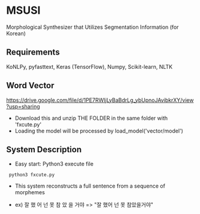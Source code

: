 # MSUSI
Morphological Synthesizer that Utilizes Segmentation Information (for Korean)

## Requirements
KoNLPy, pyfasttext, Keras (TensorFlow), Numpy, Scikit-learn, NLTK

## Word Vector 
https://drive.google.com/file/d/1PE7RWIjLyBaBdrLg_ybUpnoJAvibkrXY/view?usp=sharing
* Download this and unzip THE FOLDER in the same folder with 'fxcute.py' 
* Loading the model will be processed by load_model('vector/model')

## System Description
* Easy start: Python3 execute file
<pre><code> python3 fxcute.py </code></pre>
* This system reconstructs a full sentence from a sequence of morphemes
- ex) 잘 했 어 넌 못 참 았 을 거야 => "잘 했어 넌 못 참았을거야"
